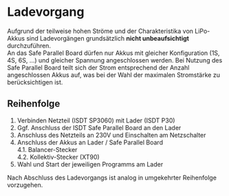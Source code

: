 # Ladevorgang
Aufgrund der teilweise hohen Ströme und der Charakteristika von LiPo-Akkus sind Ladevorgängen grundsätzlich **nicht unbeaufsichtigt** durchzuführen.  
An das Safe Parallel Board dürfen nur Akkus mit gleicher Konfiguration (1S, 4S, 6S, ...) und gleicher Spannung angeschlossen werden.
Bei Nutzung des Safe Parallel Board teilt sich der Strom entsprechend der Anzahl angeschlossen Akkus auf, was bei der Wahl der maximalen Stromstärke zu berücksichtigen ist. 
## Reihenfolge
1. Verbinden Netzteil (ISDT SP3060) mit Lader (ISDT P30)  
2. Ggf. Anschluss der ISDT Safe Parallel Board an den Lader  
3. Anschluss des Netzteils an 230V und Einschalten am Netzschalter 
4. Anschluss der Akkus an Lader / Safe Parallel Board  
    4.1. Balancer-Stecker  
    4.2. Kollektiv-Stecker (XT90)
5. Wahl und Start der jeweiligen Programms am Lader

Nach Abschluss des Ladevorgangs ist analog in umgekehrter Reihenfolge vorzugehen.